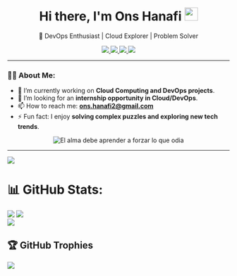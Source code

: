 <h1 align="center">Hi there, I'm Ons Hanafi  <img src="https://media.giphy.com/media/hvRJCLFzcasrR4ia7z/giphy.gif" width="30px"></h1>

<p align="center">
  🚀 DevOps Enthusiast | Cloud Explorer | Problem Solver
</p>

<p align="center">
  <a href="https://www.linkedin.com/in/ons-hanafi/">
    <img src="https://img.shields.io/badge/LinkedIn-%23E4405F.svg?style=for-the-badge&logo=linkedin&logoColor=white&color=ffafcc&labelColor=f783ac&style=flat&borderRadius=10">
  </a>
  <a href="mailto:ons.hanafi2@gmail.com">
    <img src="https://img.shields.io/badge/Email-%23D14836.svg?style=for-the-badge&logo=gmail&logoColor=white&color=fab1a0&labelColor=ff6f61&style=flat&borderRadius=10">
  </a>
  <a href="https://github.com/OnsHanafi">
    <img src="https://img.shields.io/badge/GitHub-%23F7DF1E.svg?style=for-the-badge&logo=github&logoColor=white&color=ffcccc&labelColor=ff8fa3&style=flat&borderRadius=10">
  </a>
  <a href="https://gitlab.com/ons.hanafi2">
    <img src="https://img.shields.io/badge/GitLab-%23FC6D26.svg?style=for-the-badge&logo=gitlab&logoColor=white&color=ffe4e1&labelColor=ff5c8d&style=flat&borderRadius=10">
  </a>
</p>

---

### 👨‍💻 About Me:

- 🌱 I’m currently working on **Cloud Computing and DevOps projects**.
- 🔭 I’m looking for an **internship opportunity in Cloud/DevOps**.
- 📫 How to reach me: **ons.hanafi2@gmail.com**
- ⚡ Fun fact: I enjoy **solving complex puzzles and exploring new tech trends**.


<p align="center">
  <img src="https://readme-typing-svg.demolab.com?font=Fira+Code&weight=500&size=22&duration=3000&pause=1000&color=F75C7E&center=true&vCenter=true&width=700&lines=El+alma+debe+aprender+a+forzar+lo+que+odia" alt="El alma debe aprender a forzar lo que odia">
</p>

---
[![](https://visitcount.itsvg.in/api?id=OnsHanafi&label=Profile%20Views&color=10&icon=9&pretty=true)](https://visitcount.itsvg.in)

# 📊 GitHub Stats:
![](https://github-readme-stats.vercel.app/api?username=OnsHanafi&theme=radical&hide_border=false&include_all_commits=true&count_private=true)
![](https://github-readme-streak-stats.herokuapp.com/?user=OnsHanafi&theme=radical&hide_border=false)<br/>
![](https://github-readme-stats.vercel.app/api/top-langs/?username=OnsHanafi&theme=radical&hide_border=false&include_all_commits=true&count_private=true&layout=compact)

## 🏆 GitHub Trophies
![](https://github-profile-trophy.vercel.app/?username=OnsHanafi&theme=radical&no-frame=false&no-bg=true&margin-w=4)




